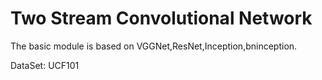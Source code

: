 # Two Stream Convolutional Network

The basic module is based on VGGNet,ResNet,Inception,bninception.

DataSet:
UCF101